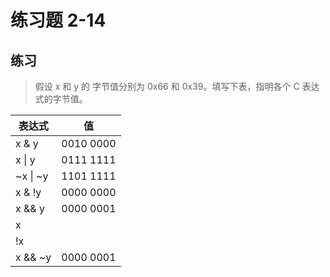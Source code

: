 # 练习题 2-14

## 练习
> 假设 x 和 y 的 字节值分别为 0x66 和 0x39。填写下表，指明各个 C 表达式的字节值。

| 表达式   | 值        |
| -------- | --------- |
| x & y    | 0010 0000 |
| x \| y   | 0111 1111 |
| ~x \| ~y | 1101 1111 |
| x & !y   | 0000 0000 |
| x && y   | 0000 0001 |
| x || y   | 0000 0001 |
| !x || !y | 0000 0000 |
| x && ~y  | 0000 0001 |